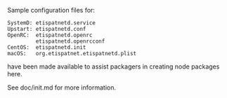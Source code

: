 Sample configuration files for:
```
SystemD: etispatnetd.service
Upstart: etispatnetd.conf
OpenRC:  etispatnetd.openrc
         etispatnetd.openrcconf
CentOS:  etispatnetd.init
macOS:   org.etispatnet.etispatnetd.plist
```
have been made available to assist packagers in creating node packages here.

See doc/init.md for more information.
